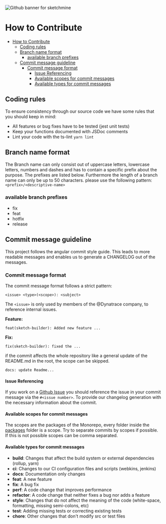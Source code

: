 ![Github banner for sketchmine](https://dt-cdn.net/images/github-banner-2x-1777-2b23e499af.png)

# How to Contribute

- [How to Contribute](#how-to-contribute)
  - [Coding rules](#coding-rules)
  - [Branch name format](#branch-name-format)
    - [available branch prefixes](#available-branch-prefixes)
  - [Commit message guideline](#commit-message-guideline)
    - [Commit message format](#commit-message-format)
      - [Issue Referencing](#issue-referencing)
      - [Available scopes for commit messages](#available-scopes-for-commit-messages)
      - [Available types for commit messages](#available-types-for-commit-messages)

## Coding rules

To ensure consistency through our source code we have some rules that you should keep in mind:

* All features or bug fixes have to be tested (jest unit tests)
* Keep your functions documented with JSDoc comments
* Lint your code with the ts-lint `yarn lint`

## Branch name format

The Branch name can only consist out of uppercase letters, lowercase letters, numbers and dashes and has
to contain a specific prefix about the purpose. The prefixes are listed below.
Furthermore the length of a branch name can only be up to 50 characters.
please use the following pattern: `<prefix>/<descriptive-name>`

### available branch prefixes

* fix
* feat
* hotfix
* release

## Commit message guideline

This project follows the angular commit style guide. This leads to more readable messages and enables us to generate a CHANGELOG out of the messages.

### Commit message format

The commit message format follows a strict pattern:

`<issue> <type>(<scope>): <subject>`

The `<issue>` is only used by members of the @Dynatrace company, to reference internal issues.

**Feature:**

`feat(sketch-builder): Added new feature ...`

**Fix:**

`fix(sketch-builder): fixed the ...`

if the commit affects the whole repository like a general update of the README.md in the root, the scope can be skipped.

`docs: update Readme...`

#### Issue Referencing

If you work on a [Github Issue](https://github.com/Dynatrace/sketchmine/issues) you should reference the issue in your commit message via the `#<issue number>`.
To provide our changelog generation with the necessary information about the commit.

#### Available scopes for commit messages

The scopes are the packages of the Monorepo, every folder inside the [packages](./packages/) folder is a scope.
Try to separate commits by scopes if possible. If this is not possible scopes can be comma separated.

#### Available types for commit messages

* **build**: Changes that affect the build system or external dependencies (rollup, yarn)
* **ci**: Changes to our CI configuration files and scripts (webkins, jenkins)
* **docs**: Documentation only changes
* **feat**: A new feature
* **fix**: A bug fix
* **perf**: A code change that improves performance
* **refactor**: A code change that neither fixes a bug nor adds a feature
* **style**: Changes that do not affect the meaning of the code (white-space, formatting, missing semi-colons, etc)
* **test**: Adding missing tests or correcting existing tests
* **chore**: Other changes that don't modify src or test files
